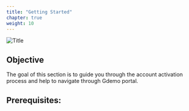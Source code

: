 ```yaml
---
title: "Getting Started"
chapter: true
weight: 10
---
```


![Title](/images/GettingStarted.jpg)
## Objective

The goal of this section is to guide you through the account activation process and help to navigate through Gdemo portal.

## Prerequisites:



